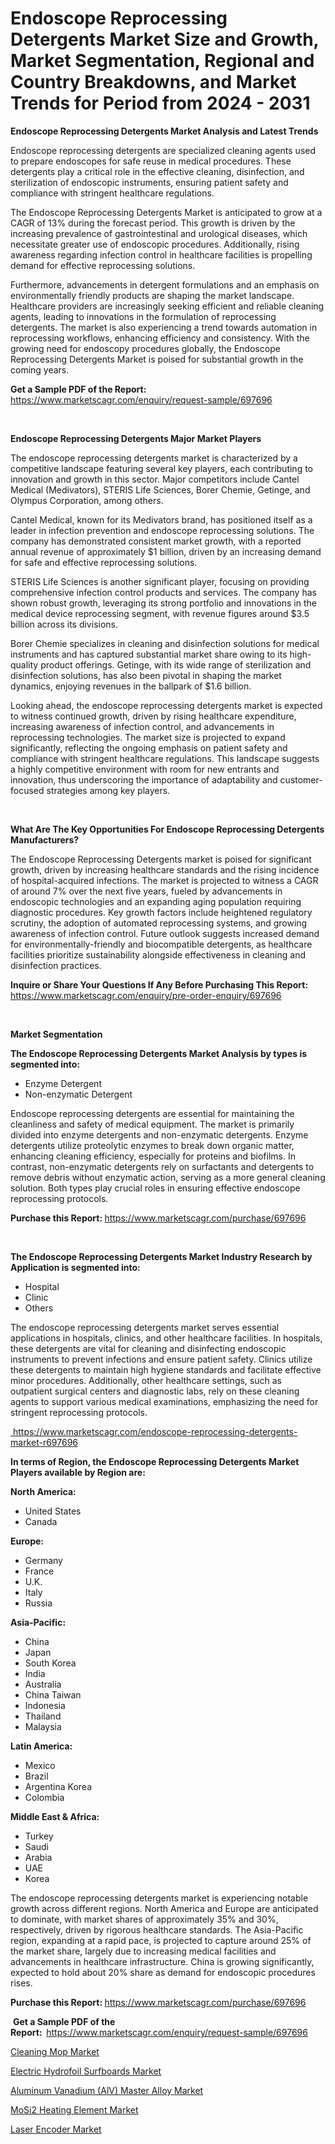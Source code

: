 <p><h1>Endoscope Reprocessing Detergents Market Size and Growth, Market Segmentation, Regional and Country Breakdowns, and Market Trends for Period from 2024 -  2031</h1></p><p><strong>Endoscope Reprocessing Detergents Market Analysis and Latest Trends</strong></p>
<p><p>Endoscope reprocessing detergents are specialized cleaning agents used to prepare endoscopes for safe reuse in medical procedures. These detergents play a critical role in the effective cleaning, disinfection, and sterilization of endoscopic instruments, ensuring patient safety and compliance with stringent healthcare regulations.</p><p>The Endoscope Reprocessing Detergents Market is anticipated to grow at a CAGR of 13% during the forecast period. This growth is driven by the increasing prevalence of gastrointestinal and urological diseases, which necessitate greater use of endoscopic procedures. Additionally, rising awareness regarding infection control in healthcare facilities is propelling demand for effective reprocessing solutions. </p><p>Furthermore, advancements in detergent formulations and an emphasis on environmentally friendly products are shaping the market landscape. Healthcare providers are increasingly seeking efficient and reliable cleaning agents, leading to innovations in the formulation of reprocessing detergents. The market is also experiencing a trend towards automation in reprocessing workflows, enhancing efficiency and consistency. With the growing need for endoscopy procedures globally, the Endoscope Reprocessing Detergents Market is poised for substantial growth in the coming years.</p></p>
<p><strong>Get a Sample PDF of the Report:&nbsp;</strong> <a href="https://www.marketscagr.com/enquiry/request-sample/697696?utm_campaign=1267&utm_medium=2&utm_source=Github&utm_content=ia&utm_term=29092024&utm_id=endoscope-reprocessing-detergents">https://www.marketscagr.com/enquiry/request-sample/697696</a></p>
<p>&nbsp;</p>
<p><strong>Endoscope Reprocessing Detergents Major Market Players</strong></p>
<p><p>The endoscope reprocessing detergents market is characterized by a competitive landscape featuring several key players, each contributing to innovation and growth in this sector. Major competitors include Cantel Medical (Medivators), STERIS Life Sciences, Borer Chemie, Getinge, and Olympus Corporation, among others.</p><p>Cantel Medical, known for its Medivators brand, has positioned itself as a leader in infection prevention and endoscope reprocessing solutions. The company has demonstrated consistent market growth, with a reported annual revenue of approximately $1 billion, driven by an increasing demand for safe and effective reprocessing solutions.</p><p>STERIS Life Sciences is another significant player, focusing on providing comprehensive infection control products and services. The company has shown robust growth, leveraging its strong portfolio and innovations in the medical device reprocessing segment, with revenue figures around $3.5 billion across its divisions.</p><p>Borer Chemie specializes in cleaning and disinfection solutions for medical instruments and has captured substantial market share owing to its high-quality product offerings. Getinge, with its wide range of sterilization and disinfection solutions, has also been pivotal in shaping the market dynamics, enjoying revenues in the ballpark of $1.6 billion.</p><p>Looking ahead, the endoscope reprocessing detergents market is expected to witness continued growth, driven by rising healthcare expenditure, increasing awareness of infection control, and advancements in reprocessing technologies. The market size is projected to expand significantly, reflecting the ongoing emphasis on patient safety and compliance with stringent healthcare regulations. This landscape suggests a highly competitive environment with room for new entrants and innovation, thus underscoring the importance of adaptability and customer-focused strategies among key players.</p></p>
<p>&nbsp;</p>
<p><strong>What Are The Key Opportunities For Endoscope Reprocessing Detergents Manufacturers?</strong></p>
<p><p>The Endoscope Reprocessing Detergents market is poised for significant growth, driven by increasing healthcare standards and the rising incidence of hospital-acquired infections. The market is projected to witness a CAGR of around 7% over the next five years, fueled by advancements in endoscopic technologies and an expanding aging population requiring diagnostic procedures. Key growth factors include heightened regulatory scrutiny, the adoption of automated reprocessing systems, and growing awareness of infection control. Future outlook suggests increased demand for environmentally-friendly and biocompatible detergents, as healthcare facilities prioritize sustainability alongside effectiveness in cleaning and disinfection practices.</p></p>
<p><strong>Inquire or Share Your Questions If Any Before Purchasing This Report:</strong> <a href="https://www.marketscagr.com/enquiry/pre-order-enquiry/697696?utm_campaign=1267&utm_medium=2&utm_source=Github&utm_content=ia&utm_term=29092024&utm_id=endoscope-reprocessing-detergents">https://www.marketscagr.com/enquiry/pre-order-enquiry/697696</a></p>
<p>&nbsp;</p>
<p><strong>Market Segmentation</strong></p>
<p><strong>The Endoscope Reprocessing Detergents Market Analysis by types is segmented into:</strong></p>
<p><ul><li>Enzyme Detergent</li><li>Non-enzymatic Detergent</li></ul></p>
<p><p>Endoscope reprocessing detergents are essential for maintaining the cleanliness and safety of medical equipment. The market is primarily divided into enzyme detergents and non-enzymatic detergents. Enzyme detergents utilize proteolytic enzymes to break down organic matter, enhancing cleaning efficiency, especially for proteins and biofilms. In contrast, non-enzymatic detergents rely on surfactants and detergents to remove debris without enzymatic action, serving as a more general cleaning solution. Both types play crucial roles in ensuring effective endoscope reprocessing protocols.</p></p>
<p><strong>Purchase this Report:&nbsp;</strong><a href="https://www.marketscagr.com/purchase/697696?utm_campaign=1267&utm_medium=2&utm_source=Github&utm_content=ia&utm_term=29092024&utm_id=endoscope-reprocessing-detergents">https://www.marketscagr.com/purchase/697696</a></p>
<p>&nbsp;</p>
<p><strong>The Endoscope Reprocessing Detergents Market Industry Research by Application is segmented into:</strong></p>
<p><ul><li>Hospital</li><li>Clinic</li><li>Others</li></ul></p>
<p><p>The endoscope reprocessing detergents market serves essential applications in hospitals, clinics, and other healthcare facilities. In hospitals, these detergents are vital for cleaning and disinfecting endoscopic instruments to prevent infections and ensure patient safety. Clinics utilize these detergents to maintain high hygiene standards and facilitate effective minor procedures. Additionally, other healthcare settings, such as outpatient surgical centers and diagnostic labs, rely on these cleaning agents to support various medical examinations, emphasizing the need for stringent reprocessing protocols.</p></p>
<p><a href="https://www.marketscagr.com/endoscope-reprocessing-detergents-market-r697696?utm_campaign=1267&utm_medium=2&utm_source=Github&utm_content=ia&utm_term=29092024&utm_id=endoscope-reprocessing-detergents">&nbsp;https://www.marketscagr.com/endoscope-reprocessing-detergents-market-r697696</a></p>
<p><strong>In terms of Region, the Endoscope Reprocessing Detergents Market Players available by Region are:</strong></p>
<p>
    <p> <strong> North America: </strong>
        <ul>
            <li>United States</li>
            <li>Canada</li>
        </ul>
        </p> 
    <p> <strong> Europe: </strong>
        <ul>
            <li>Germany</li>
            <li>France</li>
            <li>U.K.</li>
            <li>Italy</li>
            <li>Russia</li>
        </ul>
        </p> 
    <p> <strong> Asia-Pacific: </strong>
        <ul>
            <li>China</li>
            <li>Japan</li>
            <li>South Korea</li>
            <li>India</li>
            <li>Australia</li>
            <li>China Taiwan</li>
            <li>Indonesia</li>
            <li>Thailand</li>
            <li>Malaysia</li>
        </ul>
        </p> 
    <p> <strong> Latin America: </strong>
        <ul>
            <li>Mexico</li>
            <li>Brazil</li>
            <li>Argentina Korea</li>
            <li>Colombia</li>
        </ul>
        </p> 
    <p> <strong> Middle East & Africa: </strong>
        <ul>
            <li>Turkey</li>
            <li>Saudi</li>
            <li>Arabia</li>
            <li>UAE</li>
            <li>Korea</li>
        </ul>
    </p>
    </p>
<p><p>The endoscope reprocessing detergents market is experiencing notable growth across different regions. North America and Europe are anticipated to dominate, with market shares of approximately 35% and 30%, respectively, driven by rigorous healthcare standards. The Asia-Pacific region, expanding at a rapid pace, is projected to capture around 25% of the market share, largely due to increasing medical facilities and advancements in healthcare infrastructure. China is growing significantly, expected to hold about 20% share as demand for endoscopic procedures rises.</p></p>
<p><strong>Purchase this Report: </strong><a href="https://www.marketscagr.com/purchase/697696?utm_campaign=1267&utm_medium=2&utm_source=Github&utm_content=ia&utm_term=29092024&utm_id=endoscope-reprocessing-detergents">https://www.marketscagr.com/purchase/697696</a></p>
<p>&nbsp;<strong>Get a Sample PDF of the Report:&nbsp;&nbsp;</strong><a href="https://www.marketscagr.com/enquiry/request-sample/697696?utm_campaign=1267&utm_medium=2&utm_source=Github&utm_content=ia&utm_term=29092024&utm_id=endoscope-reprocessing-detergents">https://www.marketscagr.com/enquiry/request-sample/697696</a></p>
<p><strong></strong></p>
<p><p><a href="https://www.linkedin.com/pulse/what-emerging-market-trends-cleaning-mop-detailed-overview-4xquc?utm_campaign=1267&utm_medium=2&utm_source=Github&utm_content=ia&utm_term=29092024&utm_id=endoscope-reprocessing-detergents">Cleaning Mop Market</a></p><p><a href="https://www.linkedin.com/pulse/what-driving-global-electric-hydrofoil-surfboards-market-1ttjc?utm_campaign=1267&utm_medium=2&utm_source=Github&utm_content=ia&utm_term=29092024&utm_id=endoscope-reprocessing-detergents">Electric Hydrofoil Surfboards Market</a></p><p><a href="https://issuu.com/reportprime-2/docs/aluminum-vanadium-alv-master-alloy-_aab02d0e109f53?utm_campaign=1267&utm_medium=2&utm_source=Github&utm_content=ia&utm_term=29092024&utm_id=endoscope-reprocessing-detergents">Aluminum Vanadium (AlV) Master Alloy Market</a></p><p><a href="https://issuu.com/reportprime-2/docs/mosi2-heating-element-market-size-2_cc65eaae98d970?utm_campaign=1267&utm_medium=2&utm_source=Github&utm_content=ia&utm_term=29092024&utm_id=endoscope-reprocessing-detergents">MoSi2 Heating Element Market</a></p><p><a href="https://www.linkedin.com/pulse/laser-encoder-industry-analysis-report-its-market-size-lilif?utm_campaign=1267&utm_medium=2&utm_source=Github&utm_content=ia&utm_term=29092024&utm_id=endoscope-reprocessing-detergents">Laser Encoder Market</a></p></p>